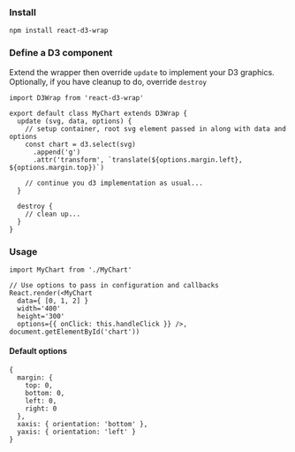 ### Install
```
npm install react-d3-wrap
```

### Define a D3 component
Extend the wrapper then override `update` to implement your D3 graphics. Optionally, if you have cleanup to do, override `destroy`
```
import D3Wrap from 'react-d3-wrap'

export default class MyChart extends D3Wrap {
  update (svg, data, options) {
    // setup container, root svg element passed in along with data and options
    const chart = d3.select(svg)
      .append('g')
      .attr('transform', `translate(${options.margin.left}, ${options.margin.top})`)

    // continue you d3 implementation as usual...
  }

  destroy {
    // clean up...
  }
}
```

### Usage
```
import MyChart from './MyChart'

// Use options to pass in configuration and callbacks
React.render(<MyChart 
  data={ [0, 1, 2] }
  width='400'
  height='300'
  options={{ onClick: this.handleClick }} />, document.getElementById('chart'))
```

#### Default options
```
{
  margin: {
    top: 0,
    bottom: 0,
    left: 0,
    right: 0
  },
  xaxis: { orientation: 'bottom' },
  yaxis: { orientation: 'left' }
}
```
